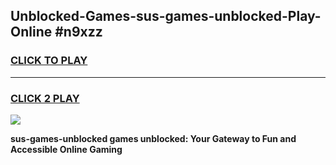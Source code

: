 
## Unblocked-Games-sus-games-unblocked-Play-Online #n9xzz
<h3>
<a href="https://news.freeplayer.one?title=sus-games-unblocked&ref=3">CLICK TO PLAY</a></h3>
<hr>

<h3>
<a href="https://news.freeplayer.one?title=sus-games-unblocked&ref=3">CLICK 2 PLAY</a>
  
</h3>

<a href="https://news.freeplayer.one?title=sus-games-unblocked&ref=3"><img src="https://clearcache.store/games.png"></a>


**sus-games-unblocked games unblocked: Your Gateway to Fun and Accessible Online Gaming**
